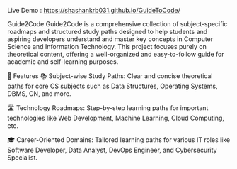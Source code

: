 Live Demo : https://shashankrb031.github.io/GuideToCode/


Guide2Code
Guide2Code is a comprehensive collection of subject-specific roadmaps and structured study paths designed to help students and aspiring developers understand and master key concepts in Computer Science and Information Technology. This project focuses purely on theoretical content, offering a well-organized and easy-to-follow guide for academic and self-learning purposes.

🚀 Features
📚 Subject-wise Study Paths: Clear and concise theoretical paths for core CS subjects such as Data Structures, Operating Systems, DBMS, CN, and more.

🛣️ Technology Roadmaps: Step-by-step learning paths for important technologies like Web Development, Machine Learning, Cloud Computing, etc.

🎓 Career-Oriented Domains: Tailored learning paths for various IT roles like Software Developer, Data Analyst, DevOps Engineer, and Cybersecurity Specialist.

